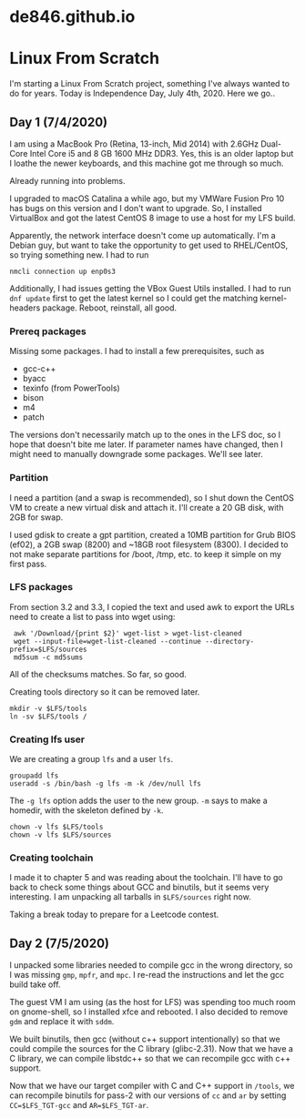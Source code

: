# de846.github.io

# Linux From Scratch
I'm starting a Linux From Scratch project, something I've always wanted to do for years.
Today is Independence Day, July 4th, 2020. Here we go..

## Day 1 (7/4/2020)
I am using a MacBook Pro (Retina, 13-inch, Mid 2014) with 2.6GHz Dual-Core Intel Core i5 and 8 GB 1600 MHz DDR3. Yes, this is an older laptop but I loathe the newer keyboards, and this machine got me through so much.

Already running into problems.

I upgraded to macOS Catalina a while ago, but my VMWare Fusion Pro 10 has bugs on this version and I don't want to upgrade. So, I installed VirtualBox and got the latest CentOS 8 image to use a host for my LFS build.

Apparently, the network interface doesn't come up automatically. I'm a Debian guy, but want to take the opportunity to get used to RHEL/CentOS, so trying something new. I had to run
```
nmcli connection up enp0s3
```

Additionally, I had issues getting the VBox Guest Utils installed. I had to run `dnf update` first to get the latest kernel so I could get the matching kernel-headers package. Reboot, reinstall, all good.

### Prereq packages
Missing some packages. I had to install a few prerequisites, such as
- gcc-c++
- byacc
- texinfo (from PowerTools)
- bison
- m4
- patch

The versions don't necessarily match up to the ones in the LFS doc, so I hope that doesn't bite me later. If parameter names have changed, then I might need to manually downgrade some packages. We'll see later.

### Partition
I need a partition (and a swap is recommended), so I shut down the CentOS VM to create a new virtual disk and attach it. I'll create a 20 GB disk, with 2GB for swap.

I used gdisk to create a gpt partition, created a 10MB partition for Grub BIOS (ef02), a 2GB swap (8200) and ~18GB root filesystem (8300). I decided to not make separate partitions for /boot, /tmp, etc. to keep it simple on my first pass.

### LFS packages
From section 3.2 and 3.3, I copied the text and used awk to export the URLs need to create a list to pass into wget using:
```
 awk '/Download/{print $2}' wget-list > wget-list-cleaned
 wget --input-file=wget-list-cleaned --continue --directory-prefix=$LFS/sources
 md5sum -c md5sums
```
All of the checksums matches. So far, so good.

Creating tools directory so it can be removed later.
```
mkdir -v $LFS/tools
ln -sv $LFS/tools /
```

### Creating lfs user
We are creating a group `lfs` and a user `lfs`.
```
groupadd lfs
useradd -s /bin/bash -g lfs -m -k /dev/null lfs
```
The `-g lfs` option adds the user to the new group. `-m` says to make a homedir, with the skeleton defined by `-k`.

```
chown -v lfs $LFS/tools
chown -v lfs $LFS/sources
```

### Creating toolchain
I made it to chapter 5 and was reading about the toolchain. I'll have to go back to check some things about GCC and binutils, but it seems very interesting. I am unpacking all tarballs in `$LFS/sources` right now.

Taking a break today to prepare for a Leetcode contest.

## Day 2 (7/5/2020)

I unpacked some libraries needed to compile gcc in the wrong directory, so I was missing `gmp`, `mpfr`, and `mpc`. I re-read the instructions and let the gcc build take off.

The guest VM I am using (as the host for LFS) was spending too much room on gnome-shell, so I installed xfce and rebooted. I also decided to remove `gdm` and replace it with `sddm`.

We built binutils, then gcc (without c++ support intentionally) so that we could compile the sources for the C library (glibc-2.31). Now that we have a C library, we can compile libstdc++ so that we can recompile gcc with c++ support.

Now that we have our target compiler with C and C++ support in `/tools`, we can recompile binutils for pass-2 with our versions of `cc` and `ar` by setting `CC=$LFS_TGT-gcc` and `AR=$LFS_TGT-ar`.
